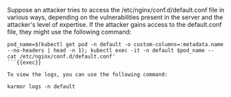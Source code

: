 Suppose an attacker tries to access the /etc/nginx/conf.d/default.conf file in various ways, depending on the vulnerabilities present in the server and the attacker's level of expertise. If the attacker gains access to the default.conf file, they might use the following command:

```
pod_name=$(kubectl get pod -n default -o custom-columns=:metadata.name --no-headers | head -n 1); kubectl exec -it -n default $pod_name -- cat /etc/nginx/conf.d/default.conf'
```{{exec}}

To view the logs, you can use the following command:

karmor logs -n default






